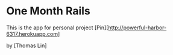 # One Month Rails

This is the app for personal project
[Pin][http://powerful-harbor-6317.herokuapp.com]

by [Thomas Lin]
